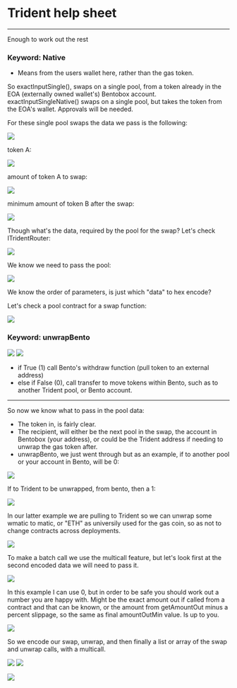 # Trident help sheet
---
Enough to work out the rest

### Keyword: Native
 - Means from the users wallet here, rather than the gas token.

So exactInputSingle(), swaps on a single pool, from a token already in the EOA (externally owned wallet's) Bentobox account.
exactInputSingleNative() swaps on a single pool, but takes the token from the EOA's wallet. Approvals will be needed.

For these single pool swaps the data we pass is the following:

![](https://i.imgur.com/i2ppYFI.png)


token A:

![](https://i.imgur.com/vzOZU4s.png)

amount  of token A to swap:

![](https://i.imgur.com/mPncrkl.png)

minimum amount of token B after the swap:

![](https://i.imgur.com/GTAl556.png)


Though what's the data, required by the pool for the swap?
Let's check ITridentRouter:

![](https://i.imgur.com/Kd3NUMH.png)

We know we need to pass the pool:

![](https://i.imgur.com/mKpaA1a.png)

We know the order of parameters, is just which "data" to hex encode?

Let's check a pool contract for a swap function:

![](https://i.imgur.com/TUAaHPf.png)

### Keyword: unwrapBento

![](https://i.imgur.com/JlMP5jj.png)
![](https://i.imgur.com/bJbXjtl.png)

- if True (1) call Bento's withdraw function (pull token to an external address)
- else if False (0), call transfer to move tokens within Bento, such as to another Trident pool, or Bento account.

---

So now we know what to pass in the pool data:

- The token in, is fairly clear.
- The recipient, will either be the next pool in the swap, the account in Bentobox (your address), or could be the Trident address if needing to unwrap the gas token after. 
- unwrapBento, we just went through but as an example, if to another pool or your account in Bento, will be 0:

![](https://i.imgur.com/2KdluZb.png)

If to Trident to be unwrapped, from bento, then a 1:

![](https://i.imgur.com/K80Nvl1.png)

In our latter example we are pulling to Trident so we can unwrap some wmatic to matic, or "ETH" as universily used for the gas coin, so as not to change contracts across deployments.

![](https://i.imgur.com/5UQcBbb.png)

To make a batch call we use the multicall feature, but let's look first at the second encoded data we will need to pass it.

![](https://i.imgur.com/zzsffEk.png)

In this example I can use 0, but in order to be safe you should work out a number you are happy with. 
Might be the exact amount out if called from a contract and that can be known, or the amount from getAmountOut minus a percent slippage, so the same as final amountOutMin value. Is up to you.

![](https://i.imgur.com/vSSSInY.png)

So we encode our swap, unwrap, and then finally a list or array of the swap and unwrap calls, with a multicall.

![](https://i.imgur.com/WvhF57E.png)
![](https://i.imgur.com/x53Eog6.png)

![](https://i.imgur.com/Un5PfSL.png)
